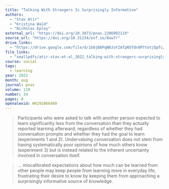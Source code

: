 ```yaml
---
title: "Talking With Strangers Is Surprisingly Informative"
authors:
  - "Stav Atir"
  - "Kristina Wald"
  - "Nicholas Epley"
external_url: "https://doi.org/10.1073/pnas.2206992119"
source_url: "https://doi.org/10.31234/osf.io/8uw7r"
drive_links:
  - "https://drive.google.com/file/d/1b0jB6PqN0JuYIAfpN5Tdn0PYtotjQpTc/view?usp=drivesdk"
file_links:
  - "smallpdfs/atir-stav-et-al_2022_talking-with-strangers-surprisingly.pdf"
course: social
tags:
  - learning
year: 2022
month: aug
journal: pnas
volume: 119
number: 34
pages: 8
openalexid: W4292066480
---
```


> Participants who were asked to talk with another person expected to learn significantly less from the conversation than they actually reported learning afterward, regardless of whether they had conversation prompts and whether they had the goal to learn (experiments 1 and 2).
> Undervaluing conversation does not stem from having systematically poor opinions of how much others know (experiment 3) but is instead related to the inherent uncertainty involved in conversation itself.

> ... miscalibrated expectations about how much can be learned from other people may keep people from learning more in everyday life, frustrating their desire to know by keeping them from approaching a surprisingly informative source of knowledge.
